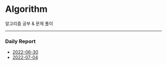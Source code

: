 # Algorithm
알고리즘 공부 & 문제 풀이

---
### Daily Report
* [2022-06-30](log/2022-06-30.md)
* [2022-07-04](log/2022-07-04.md)
